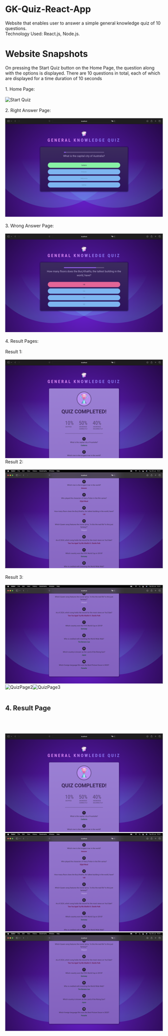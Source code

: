# GK-Quiz-React-App
Website that enables user to answer a simple general knowledge quiz of 10 questions.<br>
Technology Used: React.js, Node.js.<br>
# Website Snapshots
On pressing the Start Quiz button on the Home Page, the question along with the options is displayed. There are 10 questions in total, each of which are displayed for a time duration of 10 seconds<br>
<br>1. Home Page:<br><br>![Start Quiz](https://github.com/madgepereira020701/GK-Quiz-React-App/blob/main/Snapshots/Start%20Quiz.png)<br>
<br>2. Right Answer Page:<br><br>![Right Answer](https://github.com/madgepereira020701/GK-Quiz-React-App/blob/main/Snapshots/Right%20Answer.png)<br>
<br>3. Wrong Answer Page:<br><br>![Wrong Answer](https://github.com/madgepereira020701/GK-Quiz-React-App/blob/main/Snapshots/Wrong%20Answer.png)<br>
<br>4. Result Pages:<br><br>
Result 1:<br><br>![Result 1](https://github.com/madgepereira020701/GK-Quiz-React-App/blob/main/Snapshots/Result%201.png)
<br>Result 2:<br><br>![Result 2](https://github.com/madgepereira020701/GK-Quiz-React-App/blob/main/Snapshots/Result%202.png)<br>
<br>Result 3:<br><br>![Result 3](https://github.com/madgepereira020701/GK-Quiz-React-App/blob/main/Snapshots/Result%203.png)<br>
![QuizPage2](https://github.com/norac1243/geoquiz_UPDT_snaps_readme/blob/master/Snapshots%20-%20Geoquiz%20website/Quiz%20Snapshot2.png)![QuizPage3](https://github.com/norac1243/geoquiz_UPDT_snaps_readme/blob/master/Snapshots%20-%20Geoquiz%20website/Quiz%20Snapshot3.png)
<br><br>


## 4. Result Page
<br><br><br>![Result 1](https://github.com/madgepereira020701/GK-Quiz-React-App/blob/main/Snapshots/Result%201.png)<br>
![Result 2](https://github.com/madgepereira020701/GK-Quiz-React-App/blob/main/Snapshots/Result%202.png)<br>
![Result 3](https://github.com/madgepereira020701/GK-Quiz-React-App/blob/main/Snapshots/Result%203.png)<br>

